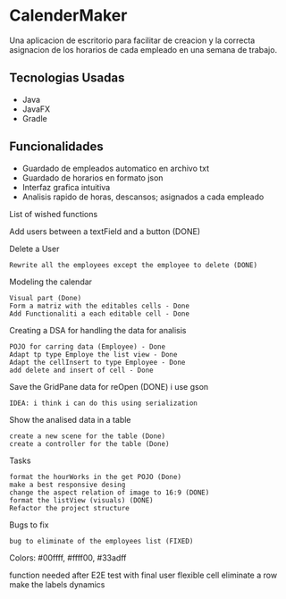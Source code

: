 # CalenderMaker

Una aplicacion de escritorio para facilitar de creacion y la correcta asignacion de los horarios de cada empleado en una semana de trabajo.

## Tecnologias Usadas


- Java
- JavaFX
- Gradle

## Funcionalidades
- Guardado de empleados automatico en archivo txt
- Guardado de horarios en formato json
- Interfaz grafica intuitiva
- Analisis rapido de horas, descansos;  asignados a cada empleado

List of wished functions

Add users between a textField and a button (DONE)

Delete a User
    
    Rewrite all the employees except the employee to delete (DONE)

Modeling the calendar 
    
    Visual part (Done)
    Form a matriz with the editables cells - Done
    Add Functionaliti a each editable cell - Done

Creating a DSA for handling the data for analisis

    POJO for carring data (Employee) - Done
    Adapt tp type Employe the list view - Done
    Adapt the cellInsert to type Employee - Done
    add delete and insert of cell - Done

Save the GridPane data for reOpen (DONE) i use gson

    IDEA: i think i can do this using serialization
    

Show the analised data in a table

    create a new scene for the table (Done)
    create a controller for the table (Done)
    
Tasks

    format the hourWorks in the get POJO (Done)
    make a best responsive desing
    change the aspect relation of image to 16:9 (DONE)
    format the listView (visuals) (DONE)
    Refactor the project structure
    
Bugs to fix

    bug to eliminate of the employees list (FIXED)
    
    
Colors:  #00ffff,  #ffff00,  #33adff

function needed after E2E test with final user
    flexible cell
    eliminate a row
    make the labels dynamics
